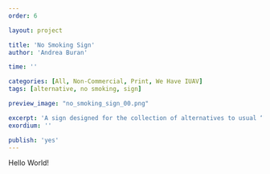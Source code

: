 ```yaml
---
order: 6

layout: project

title: 'No Smoking Sign'
author: 'Andrea Buran'

time: ''

categories: [All, Non-Commercial, Print, We Have IUAV]
tags: [alternative, no smoking, sign]

preview_image: "no_smoking_sign_00.png"

excerpt: 'A sign designed for the collection of alternatives to usual “No Smoking” signs promoted by Daniel Eatock.'
exordium: ''

publish: 'yes'
---
```


Hello World!